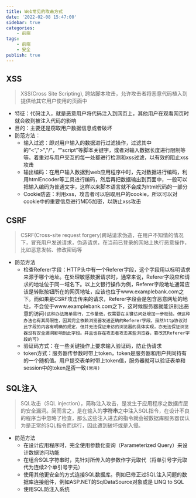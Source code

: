 ```yaml
---
title: Web常见的攻击方式
date: '2022-02-08 15:47:00'
sidebar: true
categories:
    - 前端
tags:
    - 前端
    - 安全
publish: true
---
```


## XSS
> XSS(Cross Site Scripting), 跨站脚本攻击，允许攻击者将恶意代码植入到提供给其它用户使用的页面中
+ 特征：代码注入，就是恶意用户将代码注入到网页上，其他用户在观看网页时就会收到被注入代码的影响
+ 目的：主要还是窃取用户数据信息或者破坏
+ 防范方法：
    - 输入过滤：即对用户输入的数据进行过滤操作，过滤其中的“<”,">","/"，“”script”等脚本关键字，或者对输入数据长度进行限制等等。着重对与用户交互的每一处都进行检测和xss过滤，以有效的阻止xss攻击
    - 输出编码：在用户输入数据到web应用程序中时，先对数据进行编码，利用htmlEncoder等工具进行编码，然后再把数据输出到页面中，一般可以把输入编码为普通文字，这样以来脚本语言就不会成为html代码的一部分
    - Cookie防盗：利用xss，攻击者可以窃取用户的cookie，所以可以对cookie中的重要信息进行MD5加密，以防止xss攻击


## CSRF
> CSRF(Cross-site request forgery)跨站请求伪造，在用户不知情的情况下，冒充用户发送请求，伪造请求，在当前已登录的网站上执行恶意操作，比如恶意发帖、修改密码等
+ 防范方法
    - 检查Referer字段：HTTP头中有一个Referer字段，这个字段用以标明请求来源于哪个地址。在处理敏感数据请求时，通常来说，Referer字段应和请求的地址位于同一域名下。以上文银行操作为例，Referer字段地址通常应该是转账按钮所在的网页地址，应该也位于www.examplebank.com之下。而如果是CSRF攻击传来的请求，Referer字段会是包含恶意网址的地址，不会位于www.examplebank.com之下，这时候服务器就能识别出恶意的访问`(这种办法简单易行，工作量低，仅需要在关键访问处增加一步校验。但这种办法也有其局限性，因其完全依赖浏览器发送正确的Referer字段。虽然http协议对此字段的内容有明确的规定，但并无法保证来访的浏览器的具体实现，亦无法保证浏览器没有安全漏洞影响到此字段。并且也存在攻击者攻击某些浏览器，篡改其Referer字段的可)`
    - 验证码方式：在一些关键操作上要求输入验证码，防止伪请求
    - token方式：服务器传参数时带上token，token是服务器和用户共同持有的一个随机值。用户提交表单时带上token值，服务器就可以验证表单和session中的token是否一致`(常用)`

## SQL注入
> SQL攻击（SQL injection），简称注入攻击，是发生于应用程序之数据库层的安全漏洞。简而言之，是在输入的**字符串**之中注入SQL指令，在设计不良的程序当中忽略了检查，那么这些注入进去的指令就会被数据库服务器误认为是正常的SQL指令而运行，因此遭到破坏或是入侵。
+ 防范方法
    - 在设计应用程序时，完全使用参数化查询（Parameterized Query）来设计数据访问功能
    - 在组合SQL字符串时，先针对所传入的参数作字元取代（将单引号字元取代为连续2个单引号字元）
    - 使用其他更安全的方式连接SQL数据库。例如已修正过SQL注入问题的数据库连接组件，例如ASP.NET的SqlDataSource对象或是 LINQ to SQL
    - 使用SQL防注入系统
